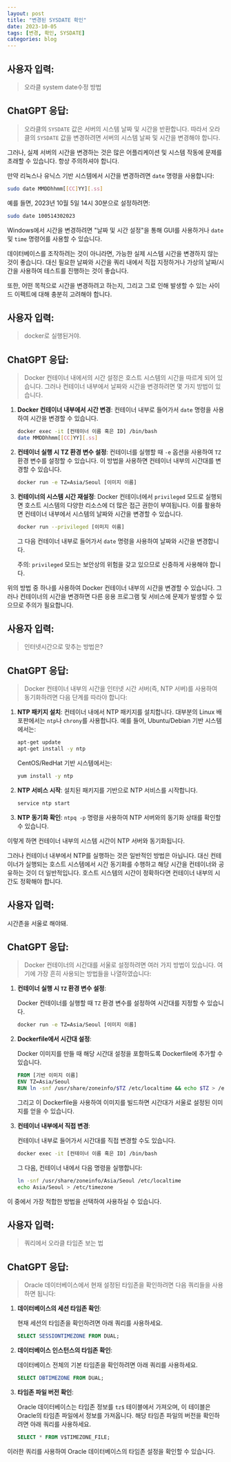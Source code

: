 ```yaml
---
layout: post
title: "변경된 SYSDATE 확인"
date: 2023-10-05
tags: [변경, 확인, SYSDATE]
categories: blog
---
```


## 사용자 입력:
> 오라클 system date수정 방법

## ChatGPT 응답:
> 오라클의 `SYSDATE` 값은 서버의 시스템 날짜 및 시간을 반환합니다. 따라서 오라클의 `SYSDATE` 값을 변경하려면 서버의 시스템 날짜 및 시간을 변경해야 합니다.

그러나, 실제 서버의 시간을 변경하는 것은 많은 어플리케이션 및 시스템 작동에 문제를 초래할 수 있습니다. 항상 주의하셔야 합니다.

만약 리눅스나 유닉스 기반 시스템에서 시간을 변경하려면 `date` 명령을 사용합니다:

```bash
sudo date MMDDhhmm[[CC]YY][.ss]
```

예를 들면, 2023년 10월 5일 14시 30분으로 설정하려면:

```bash
sudo date 100514302023
```

Windows에서 시간을 변경하려면 "날짜 및 시간 설정"을 통해 GUI를 사용하거나 `date` 및 `time` 명령어를 사용할 수 있습니다.

데이터베이스를 조작하려는 것이 아니라면, 가능한 실제 시스템 시간을 변경하지 않는 것이 좋습니다. 대신 필요한 날짜와 시간을 쿼리 내에서 직접 지정하거나 가상의 날짜/시간을 사용하여 테스트를 진행하는 것이 좋습니다. 

또한, 어떤 목적으로 시간을 변경하려고 하는지, 그리고 그로 인해 발생할 수 있는 사이드 이펙트에 대해 충분히 고려해야 합니다.

## 사용자 입력:
> docker로 실행된거야.

## ChatGPT 응답:
> Docker 컨테이너 내에서의 시간 설정은 호스트 시스템의 시간을 따르게 되어 있습니다. 그러나 컨테이너 내부에서 날짜와 시간을 변경하려면 몇 가지 방법이 있습니다.

1. **Docker 컨테이너 내부에서 시간 변경**:
   컨테이너 내부로 들어가서 `date` 명령을 사용하여 시간을 변경할 수 있습니다.
   ```bash
   docker exec -it [컨테이너 이름 혹은 ID] /bin/bash
   date MMDDhhmm[[CC]YY][.ss]
   ```

2. **컨테이너 실행 시 TZ 환경 변수 설정**:
   컨테이너를 실행할 때 `-e` 옵션을 사용하여 `TZ` 환경 변수를 설정할 수 있습니다. 이 방법을 사용하면 컨테이너 내부의 시간대를 변경할 수 있습니다.
   ```bash
   docker run -e TZ=Asia/Seoul [이미지 이름]
   ```

3. **컨테이너의 시스템 시간 재설정**:
   Docker 컨테이너에서 `privileged` 모드로 실행되면 호스트 시스템의 다양한 리소스에 더 많은 접근 권한이 부여됩니다. 이를 활용하면 컨테이너 내부에서 시스템의 날짜와 시간을 변경할 수 있습니다.
   ```bash
   docker run --privileged [이미지 이름]
   ```

   그 다음 컨테이너 내부로 들어가서 `date` 명령을 사용하여 날짜와 시간을 변경합니다.

   주의: `privileged` 모드는 보안상의 위험을 갖고 있으므로 신중하게 사용해야 합니다.

위의 방법 중 하나를 사용하여 Docker 컨테이너 내부의 시간을 변경할 수 있습니다. 그러나 컨테이너의 시간을 변경하면 다른 응용 프로그램 및 서비스에 문제가 발생할 수 있으므로 주의가 필요합니다.

## 사용자 입력:
> 인터넷시간으로 맞추는 방법은?

## ChatGPT 응답:
> Docker 컨테이너 내부의 시간을 인터넷 시간 서버(즉, NTP 서버)를 사용하여 동기화하려면 다음 단계를 따라야 합니다:

1. **NTP 패키지 설치**:
   컨테이너 내에서 NTP 패키지를 설치합니다. 대부분의 Linux 배포판에서는 `ntp`나 `chrony`를 사용합니다. 예를 들어, Ubuntu/Debian 기반 시스템에서는:

   ```bash
   apt-get update
   apt-get install -y ntp
   ```

   CentOS/RedHat 기반 시스템에서는:

   ```bash
   yum install -y ntp
   ```

2. **NTP 서비스 시작**:
   설치된 패키지를 기반으로 NTP 서비스를 시작합니다.

   ```bash
   service ntp start
   ```

3. **NTP 동기화 확인**:
   `ntpq -p` 명령을 사용하여 NTP 서버와의 동기화 상태를 확인할 수 있습니다.

이렇게 하면 컨테이너 내부의 시스템 시간이 NTP 서버와 동기화됩니다. 

그러나 컨테이너 내부에서 NTP를 실행하는 것은 일반적인 방법은 아닙니다. 대신 컨테이너가 실행되는 호스트 시스템에서 시간 동기화를 수행하고 해당 시간을 컨테이너와 공유하는 것이 더 일반적입니다. 호스트 시스템의 시간이 정확하다면 컨테이너 내부의 시간도 정확해야 합니다.

## 사용자 입력:
> 
시간존을 서울로 해야돼.

## ChatGPT 응답:
> Docker 컨테이너의 시간대를 서울로 설정하려면 여러 가지 방법이 있습니다. 여기에 가장 흔히 사용되는 방법들을 나열하였습니다:

1. **컨테이너 실행 시 `TZ` 환경 변수 설정**:

   Docker 컨테이너를 실행할 때 `TZ` 환경 변수를 설정하여 시간대를 지정할 수 있습니다.

   ```bash
   docker run -e TZ=Asia/Seoul [이미지 이름]
   ```

2. **Dockerfile에서 시간대 설정**:

   Docker 이미지를 만들 때 해당 시간대 설정을 포함하도록 Dockerfile에 추가할 수 있습니다.

   ```Dockerfile
   FROM [기반 이미지 이름]
   ENV TZ=Asia/Seoul
   RUN ln -snf /usr/share/zoneinfo/$TZ /etc/localtime && echo $TZ > /etc/timezone
   ```

   그리고 이 Dockerfile을 사용하여 이미지를 빌드하면 시간대가 서울로 설정된 이미지를 얻을 수 있습니다.

3. **컨테이너 내부에서 직접 변경**:

   컨테이너 내부로 들어가서 시간대를 직접 변경할 수도 있습니다.

   ```bash
   docker exec -it [컨테이너 이름 혹은 ID] /bin/bash
   ```

   그 다음, 컨테이너 내에서 다음 명령을 실행합니다:

   ```bash
   ln -snf /usr/share/zoneinfo/Asia/Seoul /etc/localtime
   echo Asia/Seoul > /etc/timezone
   ```

이 중에서 가장 적합한 방법을 선택하여 사용하실 수 있습니다.

## 사용자 입력:
> 쿼리에서 오라클 타임존 보는 법

## ChatGPT 응답:
> Oracle 데이터베이스에서 현재 설정된 타임존을 확인하려면 다음 쿼리들을 사용하면 됩니다:

1. **데이터베이스의 세션 타임존 확인**:

   현재 세션의 타임존을 확인하려면 아래 쿼리를 사용하세요.

   ```sql
   SELECT SESSIONTIMEZONE FROM DUAL;
   ```

2. **데이터베이스 인스턴스의 타임존 확인**:

   데이터베이스 전체의 기본 타임존을 확인하려면 아래 쿼리를 사용하세요.

   ```sql
   SELECT DBTIMEZONE FROM DUAL;
   ```

3. **타임존 파일 버전 확인**:

   Oracle 데이터베이스는 타임존 정보를 `tz$` 테이블에서 가져오며, 이 테이블은 Oracle의 타임존 파일에서 정보를 가져옵니다. 해당 타임존 파일의 버전을 확인하려면 아래 쿼리를 사용하세요.

   ```sql
   SELECT * FROM V$TIMEZONE_FILE;
   ```

이러한 쿼리를 사용하여 Oracle 데이터베이스의 타임존 설정을 확인할 수 있습니다.

